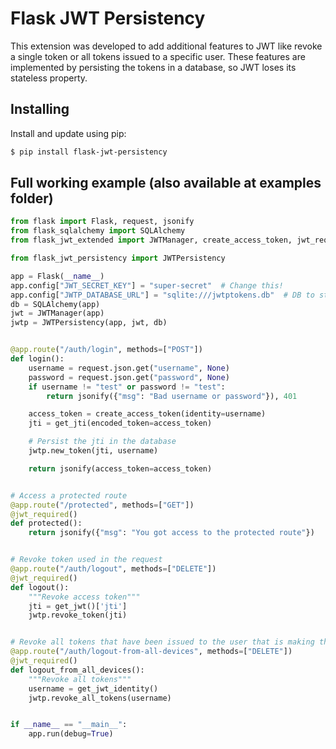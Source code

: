 # Flask JWT Persistency
This extension was developed to add additional features to JWT like revoke a single token or all tokens issued to a specific user. These features are implemented by persisting the tokens in a database, so JWT loses its stateless property.

Installing
----------

Install and update using pip:

```bash
$ pip install flask-jwt-persistency
```

Full working example (also available at examples folder)
----------------

```python
from flask import Flask, request, jsonify
from flask_sqlalchemy import SQLAlchemy
from flask_jwt_extended import JWTManager, create_access_token, jwt_required, get_jti, get_jwt, get_jwt_identity

from flask_jwt_persistency import JWTPersistency

app = Flask(__name__)
app.config["JWT_SECRET_KEY"] = "super-secret"  # Change this!
app.config["JWTP_DATABASE_URL"] = "sqlite:///jwtptokens.db"  # DB to store the tokens
db = SQLAlchemy(app)
jwt = JWTManager(app)
jwtp = JWTPersistency(app, jwt, db)


@app.route("/auth/login", methods=["POST"])
def login():
    username = request.json.get("username", None)
    password = request.json.get("password", None)
    if username != "test" or password != "test":
        return jsonify({"msg": "Bad username or password"}), 401

    access_token = create_access_token(identity=username)
    jti = get_jti(encoded_token=access_token)

    # Persist the jti in the database
    jwtp.new_token(jti, username)

    return jsonify(access_token=access_token)


# Access a protected route
@app.route("/protected", methods=["GET"])
@jwt_required()
def protected():
    return jsonify({"msg": "You got access to the protected route"})


# Revoke token used in the request
@app.route("/auth/logout", methods=["DELETE"])
@jwt_required()
def logout():
    """Revoke access token"""
    jti = get_jwt()['jti']
    jwtp.revoke_token(jti)


# Revoke all tokens that have been issued to the user that is making the request
@app.route("/auth/logout-from-all-devices", methods=["DELETE"])
@jwt_required()
def logout_from_all_devices():
    """Revoke all tokens"""
    username = get_jwt_identity()
    jwtp.revoke_all_tokens(username)


if __name__ == "__main__":
    app.run(debug=True)

```
